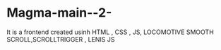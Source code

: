# Magma-main--2-
 It is a frontend created usinh HTML , CSS , JS, LOCOMOTIVE SMOOTH SCROLL,SCROLLTRIGGER , LENIS JS
